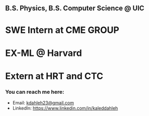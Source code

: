 ## B.S. Physics, B.S. Computer Science @ UIC
# SWE Intern at CME GROUP
# EX-ML @ Harvard
# Extern at HRT and CTC

### You can reach me here:
  - Email: kdahleh23@gmail.com
  - LinkedIn: https://www.linkedin.com/in/kaleddahleh

